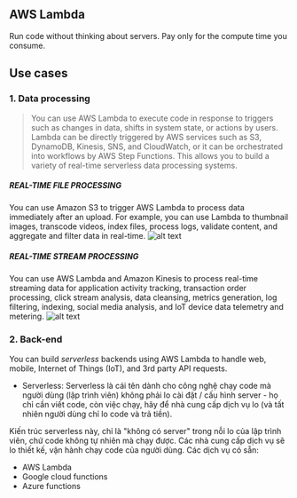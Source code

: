 ## AWS Lambda
Run code without thinking about servers. Pay only for the compute time you consume.
## Use cases
### 1. Data processing
>You can use AWS Lambda to execute code in response to triggers such as changes in data, shifts in system state, or actions by users.
>Lambda can be directly triggered by AWS services such as S3, DynamoDB, Kinesis, SNS, and CloudWatch, or it can be orchestrated into workflows by AWS Step Functions.
>This allows you to build a variety of real-time serverless data processing systems.
##### REAL-TIME FILE PROCESSING
You can use Amazon S3 to trigger AWS Lambda to process data immediately after an upload.
For example, you can use Lambda to thumbnail images, transcode videos, index files, process logs,
validate content, and aggregate and filter data in real-time.
![alt text](https://d1.awsstatic.com/Test%20Images/MasonTests/Lambda/Lambda_FileProcessing.c0915267504e6d2e82d43268f3df408bbab08af9.png)
##### REAL-TIME STREAM PROCESSING
You can use AWS Lambda and Amazon Kinesis to process real-time streaming data for application activity tracking, transaction order processing, click stream analysis, data cleansing, metrics generation, log filtering, indexing, social media analysis, and IoT device data telemetry and metering.
![alt text](https://d1.awsstatic.com/Test%20Images/MasonTests/Lambda/Lambda_StreamProcessing.8464961e382ff17c57750f7b1dc23c1ef7e4c233.png)

### 2. Back-end
You can build *serverless* backends using AWS Lambda to handle web, mobile, Internet of Things (IoT), and 3rd party API requests.
- Serverless: Serverless là cái tên dành cho công nghệ chạy code mà người dùng (lập trình viên) không phải lo cài đặt / cấu hình server - họ chỉ cần viết code, còn việc chạy, hãy để nhà cung cấp dịch vụ lo (và tất nhiên người dùng chỉ lo code và trả tiền).

Kiến trúc serverless này, chỉ là "không có server" trong nỗi lo của lập trình viên, chứ code không tự nhiên mà chạy được. Các nhà cung cấp dịch vụ sẽ lo thiết kế, vận hành chạy code của người dùng.
Các dịch vụ có sẵn:
- AWS Lambda
- Google cloud functions
- Azure functions

